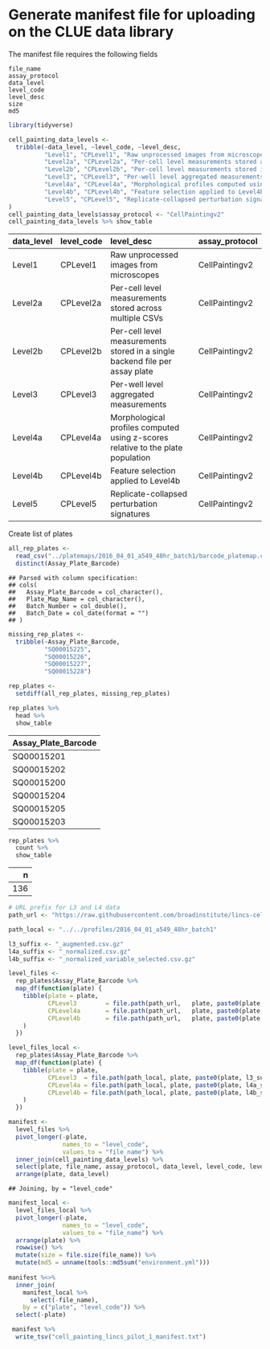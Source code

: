 Generate manifest file for uploading on the CLUE data library
================

The manifest file requires the following fields

    file_name   
    assay_protocol  
    data_level  
    level_code  
    level_desc  
    size
    md5

``` r
library(tidyverse)
```

``` r
cell_painting_data_levels <- 
  tribble(~data_level, ~level_code, ~level_desc,
          "Level1", "CPLevel1", "Raw unprocessed images from microscopes",
          "Level2a", "CPLevel2a", "Per-cell level measurements stored across multiple CSVs", 
          "Level2b", "CPLevel2b", "Per-cell level measurements stored in a single backend file per assay plate", 
          "Level3", "CPLevel3", "Per-well level aggregated measurements",
          "Level4a", "CPLevel4a", "Morphological profiles computed using z-scores relative to the plate population",
          "Level4b", "CPLevel4b", "Feature selection applied to Level4b",
          "Level5", "CPLevel5", "Replicate-collapsed perturbation signatures"
)
cell_painting_data_levels$assay_protocol <- "CellPaintingv2"
cell_painting_data_levels %>% show_table
```

| data\_level | level\_code | level\_desc                                                                     | assay\_protocol |
| :---------- | :---------- | :------------------------------------------------------------------------------ | :-------------- |
| Level1      | CPLevel1    | Raw unprocessed images from microscopes                                         | CellPaintingv2  |
| Level2a     | CPLevel2a   | Per-cell level measurements stored across multiple CSVs                         | CellPaintingv2  |
| Level2b     | CPLevel2b   | Per-cell level measurements stored in a single backend file per assay plate     | CellPaintingv2  |
| Level3      | CPLevel3    | Per-well level aggregated measurements                                          | CellPaintingv2  |
| Level4a     | CPLevel4a   | Morphological profiles computed using z-scores relative to the plate population | CellPaintingv2  |
| Level4b     | CPLevel4b   | Feature selection applied to Level4b                                            | CellPaintingv2  |
| Level5      | CPLevel5    | Replicate-collapsed perturbation signatures                                     | CellPaintingv2  |

Create list of plates

``` r
all_rep_plates <- 
  read_csv("../platemaps/2016_04_01_a549_48hr_batch1/barcode_platemap.csv") %>%
  distinct(Assay_Plate_Barcode)
```

    ## Parsed with column specification:
    ## cols(
    ##   Assay_Plate_Barcode = col_character(),
    ##   Plate_Map_Name = col_character(),
    ##   Batch_Number = col_double(),
    ##   Batch_Date = col_date(format = "")
    ## )

``` r
missing_rep_plates <- 
  tribble(~Assay_Plate_Barcode,
          "SQ00015225",
          "SQ00015226",
          "SQ00015227",
          "SQ00015228")

rep_plates <-
  setdiff(all_rep_plates, missing_rep_plates)

rep_plates %>%
  head %>%
  show_table
```

| Assay\_Plate\_Barcode |
| :-------------------- |
| SQ00015201            |
| SQ00015202            |
| SQ00015200            |
| SQ00015204            |
| SQ00015205            |
| SQ00015203            |

``` r
rep_plates %>%
  count %>%
  show_table
```

|   n |
| --: |
| 136 |

``` r
# URL prefix for L3 and L4 data
path_url <- "https://raw.githubusercontent.com/broadinstitute/lincs-cell-painting/master/profiles/2016_04_01_a549_48hr_batch1"

path_local <- "../../profiles/2016_04_01_a549_48hr_batch1"

l3_suffix <- "_augmented.csv.gz"
l4a_suffix <- "_normalized.csv.gz"
l4b_suffix <- "_normalized_variable_selected.csv.gz"

level_files <- 
  rep_plates$Assay_Plate_Barcode %>%
  map_df(function(plate) {
    tibble(plate = plate,
           CPLevel3        = file.path(path_url,   plate, paste0(plate, l3_suffix)),
           CPLevel4a       = file.path(path_url,   plate, paste0(plate, l4a_suffix)),
           CPLevel4b       = file.path(path_url,   plate, paste0(plate, l4b_suffix))
    )
  })

level_files_local <- 
  rep_plates$Assay_Plate_Barcode %>%
  map_df(function(plate) {
    tibble(plate = plate,
           CPLevel3  = file.path(path_local, plate, paste0(plate, l3_suffix)),
           CPLevel4a = file.path(path_local, plate, paste0(plate, l4a_suffix)),
           CPLevel4b = file.path(path_local, plate, paste0(plate, l4b_suffix))
    )
  })
```

``` r
manifest <- 
  level_files %>% 
  pivot_longer(-plate, 
               names_to = "level_code",
               values_to = "file_name") %>% 
  inner_join(cell_painting_data_levels) %>%
  select(plate, file_name, assay_protocol, data_level, level_code, level_desc) %>%
  arrange(plate, data_level) 
```

    ## Joining, by = "level_code"

``` r
manifest_local <-
  level_files_local %>% 
  pivot_longer(-plate, 
               names_to = "level_code",
               values_to = "file_name") %>% 
  arrange(plate) %>%
  rowwise() %>%
  mutate(size = file.size(file_name)) %>%
  mutate(md5 = unname(tools::md5sum("environment.yml")))
  
manifest %<>%
  inner_join(
    manifest_local %>% 
      select(-file_name),
    by = c("plate", "level_code")) %>%
  select(-plate)

 manifest %>%
  write_tsv("cell_painting_lincs_pilot_1_manifest.txt")
```
